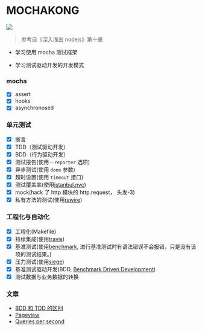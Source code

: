 # MOCHAKONG

[<img src="https://api.travis-ci.org/dontdrinkmylemontea/mochakong.png?branch=master">](https://travis-ci.org/dontdrinkmylemontea/mochakong)

> 参考自《深入浅出 nodejs》第十章

- 学习使用 mocha 测试框架

- 学习测试驱动开发的开发模式

### mocha

- [x] assert
- [x] hooks
- [x] asynchronosed

### 单元测试

- [x] 断言
- [x] TDD（测试驱动开发）
- [x] BDD（行为驱动开发）
- [x] 测试报告(使用`--reporter` 选项)
- [x] 异步测试(使用 `done` 参数)
- [x] 超时设置(使用 `timeout` 接口)
- [x] 测试覆盖率(使用[istanbul.nyc](https://github.com/istanbuljs/nyc))
- [x] mock(hack 了 http 模块的 http.request， 头发-3)
- [x] 私有方法的测试(使用[rewire](https://github.com/jhnns/rewire))

### 工程化与自动化

- [x] 工程化(Makefile)
- [x] 持续集成(使用[travis](https://docs.travis-ci.com/user/tutorial/))
- [x] 基准测试(使用[benchmark](https://github.com/google/benchmark), 进行基准测试时有语法错误不会报错，只是没有该项的测试结果。)
- [x] 压力测试(使用[siege](https://github.com/JoeDog/siege))
- [x] 基准测试驱动开发(BDD, [Benchmark Driven Development](https://github.com/felixge/faster-than-c))
- [x] 测试数据与业务数据的转换

### 文章

- [BDD 和 TDD 的区别](https://joshldavis.com/2013/05/27/difference-between-tdd-and-bdd/)
- [Pageview](https://en.wikipedia.org/wiki/Pageview)
- [Queries per second](https://en.wikipedia.org/wiki/Queries_per_second)
